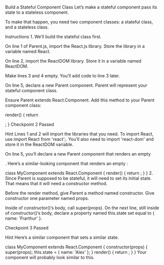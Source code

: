 Build a Stateful Component Class
Let’s make a stateful component pass its state to a stateless component.

To make that happen, you need two component classes: a stateful class, and a stateless class.

Instructions
1.
We’ll build the stateful class first.

On line 1 of Parent.js, import the React.js library. Store the library in a variable named React.

On line 2, import the ReactDOM library. Store it in a variable named ReactDOM.

Make lines 3 and 4 empty. You’ll add code to line 3 later.

On line 5, declare a new Parent component. Parent will represent your stateful component class.

Ensure Parent extends React.Component. Add this method to your Parent component class:

render() {
  return <div></div>;
}
Checkpoint 2 Passed

Hint
Lines 1 and 2 will import the libraries that you need. To import React, use import React from 'react';. You’ll also need to import 'react-dom' and store it in the ReactDOM variable.

On line 5, you’ll declare a new Parent component that renders an empty <div>. Here’s a similar-looking component that renders an empty <span>:

class MyComponent extends React.Component {
  render() {
    return <span></span>;
  }
}
2.
Since Parent is supposed to be stateful, it will need to set its initial state. That means that it will need a constructor method.

Before the render method, give Parent a method named constructor. Give constructor one parameter named props.

Inside of constructor()‘s body, call super(props). On the next line, still inside of constructor()‘s body, declare a property named this.state set equal to { name: 'Frarthur' }.

Checkpoint 3 Passed

Hint
Here’s a similar component that sets a similar state.

class MyComponent extends React.Component {
  constructor(props) {
    super(props);
    this.state = { name: 'Alex' };
  }
  render() {
    return <span></span>;
  }
}
Your component will probably look similar to this.
